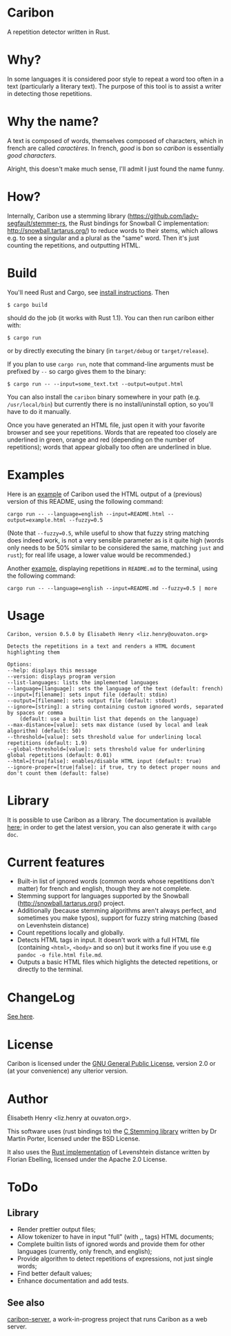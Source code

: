 Caribon
=======

A repetition detector written in Rust.

Why?
====

In some languages it is considered poor style to repeat a
word too often in a text (particularly a literary text). The purpose
of this tool is to assist a writer in detecting those repetitions.

Why the name?
=============

A text is composed of words, themselves composed of characters, which
in french are called *caractères*. In french, *good* is *bon* so
*caribon* is essentially *good characters*.

Alright, this doesn't make much sense, I'll admit I just found the
name funny.

How?
====

Internally, Caribon use a stemming library
(https://github.com/lady-segfault/stemmer-rs, the Rust bindings for
Snowball C implementation: http://snowball.tartarus.org/) to reduce
words to their stems, which allows e.g. to see a singular and a plural
as the "same" word. Then it's just counting the repetitions, and
outputting HTML.

Build
=====

You'll need Rust and Cargo, see [install instructions](http://www.rust-lang.org/install.html). Then

`$ cargo build`

should do the job (it works with Rust 1.1). You can then run caribon either with:

`$ cargo run`

or by directly executing the binary (in `target/debug` or
`target/release`).

If you plan to use `cargo run`, note that command-line arguments must
be prefixed by `--` so cargo gives them to the binary: 

`$ cargo run -- --input=some_text.txt --output=output.html`

You can also install the `caribon` binary somewhere in your path
(e.g. `/usr/local/bin`) but currently there is no install/uninstall
option, so you'll have to do it manually.

Once you have generated an HTML file, just open it with your favorite
browser and see your repetitions. Words that are repeated too closely
are underlined in green, orange and red (depending on the number of
repetitions); words that appear globally too often are underlined in blue.

Examples
========

Here is an
[example](https://lady-segfault.github.io/caribon-examples/example_readme.html)
of Caribon used the HTML output of a (previous) version of this 
README, using the following command:

`cargo run -- --language=english --input=README.html
--output=example.html --fuzzy=0.5`

(Note that `--fuzzy=0.5`, while useful to show that fuzzy string
matching does indeed work, is not a very sensible parameter as is it
quite high (words only needs to be 50% similar to be considered the
same, matching `just` and `rust`); for real life usage, a lower value
would be recommended.)

Another [example](example/screenshot.png), displaying repetitions in
`README.md` to the terminal, using the following command:

`cargo run -- --language=english --input=README.md --fuzzy=0.5 | more`


Usage
=====

```
Caribon, version 0.5.0 by Élisabeth Henry <liz.henry@ouvaton.org>

Detects the repetitions in a text and renders a HTML document highlighting them

Options:
--help: displays this message
--version: displays program version
--list-languages: lists the implemented languages
--language=[language]: sets the language of the text (default: french)
--input=[filename]: sets input file (default: stdin)
--output=[filename]: sets output file (default: stdout)
--ignore=[string]: a string containing custom ignored words, separated by spaces or comma
    (default: use a builtin list that depends on the language)
--max-distance=[value]: sets max distance (used by local and leak algorithm) (default: 50)
--threshold=[value]: sets threshold value for underlining local repetitions (default: 1.9)
--global-threshold=[value]: sets threshold value for underlining global repetitions (default: 0.01)
--html=[true|false]: enables/disable HTML input (default: true)
--ignore-proper=[true|false]: if true, try to detect proper nouns and don't count them (default: false)
```

Library
=======

It is possible to use Caribon as a library. The documentation is
available [here](http://lady-segfault.github.io/caribon/index.html); in order to
get the latest version, you can also generate it with
`cargo doc`.

Current features
================

* Built-in list of ignored words (common words whose repetitions don't
  matter) for french and english, though they are not complete.
* Stemming support for languages supported by the Snowball (http://snowball.tartarus.org/)
  project.
* Additionally (because stemming algorithms aren't always perfect, and sometimes
  you make typos), support for fuzzy string matching (based on Levenhstein distance)
* Count repetitions locally and globally.
* Detects HTML tags in input. It doesn't work with a full HTML file
  (containing `<html>`, `<body>` and so on) but it works fine if you
  use e.g `pandoc -o file.html file.md`.
* Outputs a basic HTML files which higlights the detected repetitions,
  or directly to the terminal.

ChangeLog
=========

[See here](ChangeLog.md).

License
=======

Caribon is licensed under the [GNU General Public License](LICENSE), version 2.0
or (at your convenience) any ulterior version.

Author
======

Élisabeth Henry <liz.henry at ouvaton.org>.

This software uses (rust bindings to) the
[C Stemming library](http://snowball.tartarus.org/dist/libstemmer_c.tgz)
written by Dr Martin Porter, licensed under the BSD License.

It also uses the [Rust implementation](https://crates.io/crates/edit-distance) of
Levenshtein distance written by Florian Ebelling, licensed under the Apache 2.0 License.

ToDo 
====

Library
-------
* Render prettier output files;
* Allow tokenizer to have in input "full" (with <html>,<head>,<body>
  tags) HTML documents;
* Complete builtin lists of ignored words and provide them for other
  languages (currently, only french, and english);
* Provide algorithm to detect repetitions of expressions, not just
  single words;
* Find better default values;
* Enhance documentation and add tests.

See also 
---------

[caribon-server](https://github.com/lady-segfault/caribon-server), a
work-in-progress project that runs Caribon as a web server.
